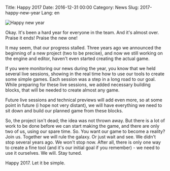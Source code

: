 Title: Happy 2017
Date: 2016-12-31 00:00
Category: News
Slug: 2017-happy-new-year
Lang: en

![Happy new year][screenshot]

Okay. It's been a hard year for everyone in the team. And it's almost over. Praise it ends! Praise the new one!

It may seem, that our progress stalled. Three years ago we announced the beginning of a new project (two to be precise), and now we still working on the engine and editor, haven't even started creating the actual game.

If you were monitoring our news during the year, you know that we held several live sessions, showing in the real time how to use our tools to create some simple games. Each session was a step in a long road to our goal. While preparing for these live sessions, we added necessary building blocks, that will be needed to create almost any game.

Future live sessions and technical previews will add even more, so at some point in future (i hope not very distant), we will have everything we need to sit down and build our planned game from these blocks.

So, the project isn't dead; the idea was not thrown away. But there is a lot of work to be done before we can start making the game, and there are only two of us, using our spare time.
So. You want our game to become a reality? Join us. Together we will rule the galaxy. Or just wait and see. We didn't stop several years ago. We won't stop now.
After all, there is only one way to create a fine tool (and it's our initial goal if you remember) - we need to use it ourselves.
We will. Stay tuned.

Happy 2017. Let it be simple.

[screenshot]: {attach}/images/2016-12-31_happy-new-year.png
